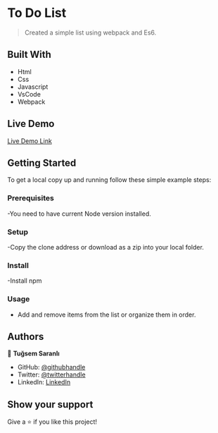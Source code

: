 
# To Do List

> Created a simple list using webpack and Es6. 


## Built With 

- Html
- Css
- Javascript
- VsCode
- Webpack

## Live Demo 

[Live Demo Link](https://tugsem.github.io/Partner-review/dist)

## Getting Started

To get a local copy up and running follow these simple example steps:

### Prerequisites

-You need to have current Node version installed.

### Setup

-Copy the clone address or download as a zip into your local folder.

### Install

-Install npm

### Usage

- Add and remove items from the list or organize them in order.

## Authors

👤 **Tuğsem Saranlı**

- GitHub: [@githubhandle](https://github.com/tugsem)
- Twitter: [@twitterhandle](https://twitter.com/TugsemSaranli)
- LinkedIn: [LinkedIn](https://www.linkedin.com/in/tuğsem-saranlı-5b2a98230/?locale=en_US)

## Show your support

Give a ⭐️ if you like this project!





